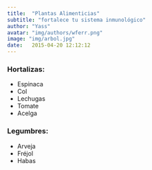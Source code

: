 ```yaml
---
title:  "Plantas Alimenticias"
subtitle: "fortalece tu sistema inmunológico"
author: "Yass"
avatar: "img/authors/wferr.png"
image: "img/arbol.jpg"
date:   2015-04-20 12:12:12
---
```


### Hortalizas:
- Espinaca
- Col
- Lechugas
- Tomate
- Acelga

### Legumbres:
- Arveja
- Fréjol
- Habas

